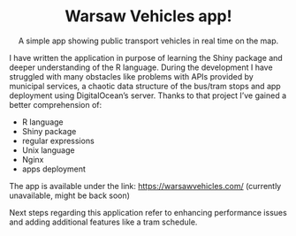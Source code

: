 <h1 align="center">Warsaw Vehicles app!</h1>

<div align="center">

A simple app showing public transport vehicles in real time on the map.

</div>

I have written the application in purpose of learning the Shiny package and deeper understanding of the R language. During the development I have struggled with many obstacles like problems with APIs provided by municipal services, a chaotic data structure of the bus/tram stops and app deployment using DigitalOcean’s server. Thanks to that project I’ve gained a better comprehension of:

- R language
- Shiny package
- regular expressions
- Unix language
- Nginx
- apps deployment

The app is available under the link: https://warsawvehicles.com/ (currently unavailable, might be back soon)

Next steps regarding this application refer to enhancing performance issues and adding additional features like a tram schedule.
